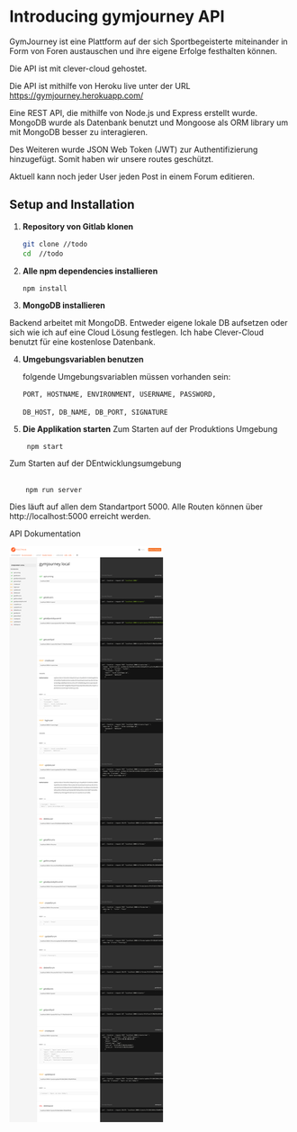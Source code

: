 # Introducing gymjourney API

GymJourney ist eine Plattform auf der sich Sportbegeisterte miteinander in Form von Foren austauschen und ihre eigene Erfolge festhalten können.

Die API ist mit clever-cloud gehostet.

Die API ist mithilfe von Heroku live unter der URL
https://gymjourney.herokuapp.com/

Eine REST API, die mithilfe von Node.js und Express erstellt wurde. MongoDB wurde als Datenbank benutzt und Mongoose als ORM library um mit MongoDB besser zu interagieren.

Des Weiteren wurde JSON Web Token (JWT) zur Authentifizierung hinzugefügt. Somit haben wir unsere routes geschützt.

Aktuell kann noch jeder User jeden Post in einem Forum editieren.

## Setup and Installation

1. **Repository von Gitlab klonen**

   ```sh
   git clone //todo
   cd  //todo
   ```

2. **Alle npm dependencies installieren**

   ```sh
   npm install
   ```

3. **MongoDB installieren**

Backend arbeitet mit MongoDB. Entweder eigene lokale DB aufsetzen oder sich wie ich auf eine Cloud Lösung festlegen. Ich habe Clever-Cloud benutzt für eine kostenlose Datenbank.

4. **Umgebungsvariablen benutzen**

   folgende Umgebungsvariablen müssen vorhanden sein:

   ```
   PORT, HOSTNAME, ENVIRONMENT, USERNAME, PASSWORD,

   DB_HOST, DB_NAME, DB_PORT, SIGNATURE
   ```

5. **Die Applikation starten**
   Zum Starten auf der Produktions Umgebung

   ```
    npm start
   ```

Zum Starten auf der DEntwicklungsumgebung

```

    npm run server

```

Dies läuft auf allen dem Standartport 5000. Alle Routen können über http://localhost:5000 erreicht werden.

API Dokumentation

![](./gymjourney-local.png)
